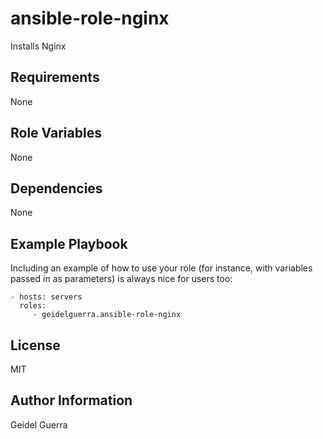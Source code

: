ansible-role-nginx
=========

Installs Nginx

Requirements
------------

None

Role Variables
--------------

None

Dependencies
------------

None

Example Playbook
----------------

Including an example of how to use your role (for instance, with variables passed in as parameters) is always nice for users too:

    - hosts: servers
      roles:
         - geidelguerra.ansible-role-nginx

License
-------

MIT

Author Information
------------------

Geidel Guerra
